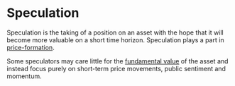 # Speculation
Speculation is the taking of a position on an asset with the hope that it will become more valuable on a short time horizon. Speculation plays a part in [price-formation](price-formation.md).

Some speculators may care little for the [fundamental value](fundamental-value.md) of the asset and instead focus purely on short-term price movements, public sentiment and momentum. 